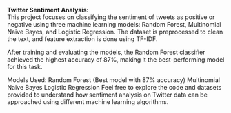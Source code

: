 <b>Twitter Sentiment Analysis: </b>  <br>
This project focuses on classifying the sentiment of tweets as positive or negative using three machine learning models: Random Forest, Multinomial Naive Bayes, and Logistic Regression. The dataset is preprocessed to clean the text, and feature extraction is done using TF-IDF.

After training and evaluating the models, the Random Forest classifier achieved the highest accuracy of 87%, making it the best-performing model for this task.

Models Used:
Random Forest (Best model with 87% accuracy)
Multinomial Naive Bayes
Logistic Regression
Feel free to explore the code and datasets provided to understand how sentiment analysis on Twitter data can be approached using different machine learning algorithms.

